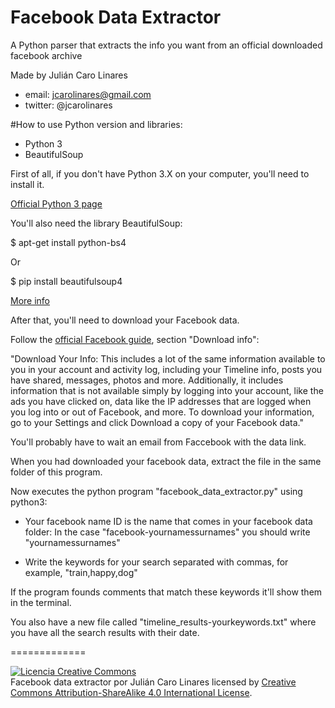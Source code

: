 # Facebook Data Extractor
A Python parser that extracts the info you want from an official downloaded facebook archive

Made by Julián Caro Linares

* email: jcarolinares@gmail.com
* twitter: @jcarolinares

#How to use
Python version and libraries:
* Python 3
* BeautifulSoup

First of all, if you don't have Python 3.X on your computer, you'll need to install it.

<a href="https://www.python.org/downloads/">Official Python 3 page</a>

You'll also need the library BeautifulSoup:

$ apt-get install python-bs4

Or

$ pip install beautifulsoup4

<a href="https://www.crummy.com/software/BeautifulSoup/bs4/doc/#installing-beautiful-soup">More info</a>

After that, you'll need to download your Facebook data.

Follow the <a href="https://www.crummy.com/software/BeautifulSoup/bs4/doc/#installing-beautiful-soup"> official Facebook guide</a>, section "Download info":

"Download Your Info: This includes a lot of the same information available to you in your account and activity log, including your Timeline info, posts you have shared, messages, photos and more. Additionally, it includes information that is not available simply by logging into your account, like the ads you have clicked on, data like the IP addresses that are logged when you log into or out of Facebook, and more. To download your information, go to your Settings and click Download a copy of your Facebook data."


You'll probably have to wait an email from Faccebook with the data link.

When you had downloaded your facebook data, extract the file in the same folder of this program.

Now executes the python program "facebook_data_extractor.py" using python3:

* Your facebook name ID is the name that comes in your facebook data folder:
  In the case "facebook-yournamessurnames" you should write "yournamessurnames"

* Write the keywords for your search separated with commas, for example, "train,happy,dog"

If the program founds comments that match these keywords it'll show them in the terminal.

You also have a new file called "timeline_results-yourkeywords.txt" where you have all the search results with their date.



=============

<a rel="license" href="http://creativecommons.org/licenses/by-sa/4.0/"><img alt="Licencia Creative Commons" style="border-width:0" src="https://i.creativecommons.org/l/by-sa/4.0/88x31.png" /></a><br /><span xmlns:dct="http://purl.org/dc/terms/" property="dct:title">Facebook data extractor</span> por <span xmlns:cc="http://creativecommons.org/ns#" property="cc:attributionName">Julián Caro Linares</span> licensed by <a rel="license" href="http://creativecommons.org/licenses/by-sa/4.0/">Creative Commons Attribution-ShareAlike 4.0 International License</a>.<br /><br />
